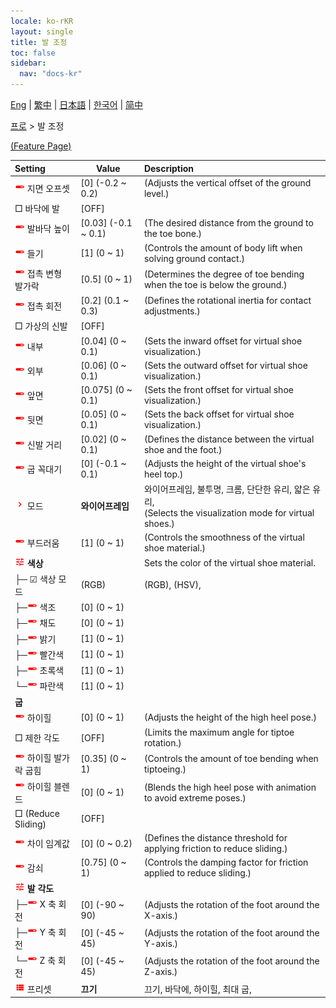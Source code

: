```yaml
---
locale: ko-rKR
layout: single
title: 발 조정
toc: false
sidebar:
  nav: "docs-kr"
---
```

[Eng](/dancexr/menu/2025.4/actor/feet_adjustment) | [繁中](/tw/dancexr/menu/2025.4/actor/feet_adjustment) | [日本語](/jp/dancexr/menu/2025.4/actor/feet_adjustment) | [한국어](/kr/dancexr/menu/2025.4/actor/feet_adjustment) | [简中](/zh/dancexr/menu/2025.4/actor/feet_adjustment)

[프로](../menu#프로) > 발 조정



[(Feature Page)](/kr/dancexr/features/feet_adjustment)

| Setting | Value | Description |
| :--- | --- | :--- |
| <img src="/images/icon/ic_slider.png" alt="slider icon"/> 지면 오프셋| [0] (-0.2 ~ 0.2) | (Adjusts the vertical offset of the ground level.)
|  □ 바닥에 발| [OFF] | 
| <img src="/images/icon/ic_slider.png" alt="slider icon"/> 발바닥 높이| [0.03] (-0.1 ~ 0.1) | (The desired distance from the ground to the toe bone.)
| <img src="/images/icon/ic_slider.png" alt="slider icon"/> 들기| [1] (0 ~ 1) | (Controls the amount of body lift when solving ground contact.)
| <img src="/images/icon/ic_slider.png" alt="slider icon"/> 접촉 변형 발가락| [0.5] (0 ~ 1) | (Determines the degree of toe bending when the toe is below the ground.)
| <img src="/images/icon/ic_slider.png" alt="slider icon"/> 접촉 회전| [0.2] (0.1 ~ 0.3) | (Defines the rotational inertia for contact adjustments.)
|  □ 가상의 신발| [OFF] | 
| <img src="/images/icon/ic_slider.png" alt="slider icon"/> 내부| [0.04] (0 ~ 0.1) | (Sets the inward offset for virtual shoe visualization.)
| <img src="/images/icon/ic_slider.png" alt="slider icon"/> 외부| [0.06] (0 ~ 0.1) | (Sets the outward offset for virtual shoe visualization.)
| <img src="/images/icon/ic_slider.png" alt="slider icon"/> 앞면| [0.075] (0 ~ 0.1) | (Sets the front offset for virtual shoe visualization.)
| <img src="/images/icon/ic_slider.png" alt="slider icon"/> 뒷면| [0.05] (0 ~ 0.1) | (Sets the back offset for virtual shoe visualization.)
| <img src="/images/icon/ic_slider.png" alt="slider icon"/> 신발 거리| [0.02] (0 ~ 0.1) | (Defines the distance between the virtual shoe and the foot.)
| <img src="/images/icon/ic_slider.png" alt="slider icon"/> 굽 꼭대기| [0] (-0.1 ~ 0.1) | (Adjusts the height of the virtual shoe's heel top.)
| <img src="/images/icon/ic_chevron.png" alt="chevron icon"/> 모드| **와이어프레임** | 와이어프레임, 불투명, 크롬, 단단한 유리, 얇은 유리, <br/>(Selects the visualization mode for virtual shoes.) |
| <img src="/images/icon/ic_slider.png" alt="slider icon"/> 부드러움| [1] (0 ~ 1) | (Controls the smoothness of the virtual shoe material.)
| <img src="/images/icon/ic_tune.png" alt="tune icon"/> <b>색상</b>| | Sets the color of the virtual shoe material.
| ├─ ☑ 색상 모드| (RGB) | (RGB), (HSV), 
| ├─<img src="/images/icon/ic_slider.png" alt="slider icon"/> 색조| [0] (0 ~ 1) | 
| ├─<img src="/images/icon/ic_slider.png" alt="slider icon"/> 채도| [0] (0 ~ 1) | 
| ├─<img src="/images/icon/ic_slider.png" alt="slider icon"/> 밝기| [1] (0 ~ 1) | 
| ├─<img src="/images/icon/ic_slider.png" alt="slider icon"/> 빨간색| [1] (0 ~ 1) | 
| ├─<img src="/images/icon/ic_slider.png" alt="slider icon"/> 초록색| [1] (0 ~ 1) | 
| └─<img src="/images/icon/ic_slider.png" alt="slider icon"/> 파란색| [1] (0 ~ 1) | 
|  <b>굽</b>|| 
| <img src="/images/icon/ic_slider.png" alt="slider icon"/> 하이힐| [0] (0 ~ 1) | (Adjusts the height of the high heel pose.)
|  □ 제한 각도| [OFF] | (Limits the maximum angle for tiptoe rotation.)
| <img src="/images/icon/ic_slider.png" alt="slider icon"/> 하이힐 발가락 굽힘| [0.35] (0 ~ 1) | (Controls the amount of toe bending when tiptoeing.)
| <img src="/images/icon/ic_slider.png" alt="slider icon"/> 하이힐 블렌드| [0] (0 ~ 1) | (Blends the high heel pose with animation to avoid extreme poses.)
|  □ (Reduce Sliding)| [OFF] | 
| <img src="/images/icon/ic_slider.png" alt="slider icon"/> 차이 임계값| [0] (0 ~ 0.2) | (Defines the distance threshold for applying friction to reduce sliding.)
| <img src="/images/icon/ic_slider.png" alt="slider icon"/> 감쇠| [0.75] (0 ~ 1) | (Controls the damping factor for friction applied to reduce sliding.)
| <img src="/images/icon/ic_tune.png" alt="tune icon"/> <b>발 각도</b>| | 
| ├─<img src="/images/icon/ic_slider.png" alt="slider icon"/> X 축 회전| [0] (-90 ~ 90) | (Adjusts the rotation of the foot around the X-axis.)
| ├─<img src="/images/icon/ic_slider.png" alt="slider icon"/> Y 축 회전| [0] (-45 ~ 45) | (Adjusts the rotation of the foot around the Y-axis.)
| └─<img src="/images/icon/ic_slider.png" alt="slider icon"/> Z 축 회전| [0] (-45 ~ 45) | (Adjusts the rotation of the foot around the Z-axis.)
| <img src="/images/icon/ic_list.png" alt="list icon"/> 프리셋| **끄기** | 끄기, 바닥에, 하이힐, 최대 굽,  |
